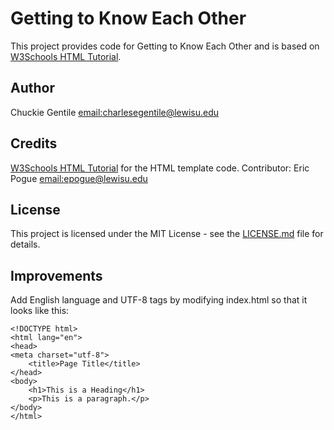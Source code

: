 # Getting to Know Each Other
This project provides code for Getting to Know Each Other and is based on 
[W3Schools HTML Tutorial](https://www.w3schools.com/html/).

## Author
Chuckie Gentile [email:charlesegentile@lewisu.edu](mailto:charlesegentile@lewisu.edu)

## Credits
[W3Schools HTML Tutorial](https://www.w3schools.com/html/) for the HTML template code.
Contributor: Eric Pogue [email:epogue@lewisu.edu](mailto:epogue@lewisu.edu)

## License
This project is licensed under the MIT License - see the [LICENSE.md](LICENSE) file for details.

## Improvements
Add English language and UTF-8 tags by modifying index.html so that it looks like this:
```
<!DOCTYPE html>
<html lang="en">
<head>
<meta charset="utf-8">
	<title>Page Title</title>
</head>
<body>
	<h1>This is a Heading</h1>
	<p>This is a paragraph.</p>
</body>
</html>
```

